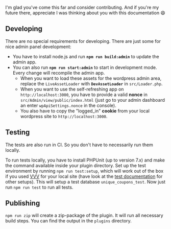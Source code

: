 I'm glad you've come this far and consider contributing. And if you're my future there, appreciate I was thinking about you with this documentation :smile:

## Developing

There are no special requirements for developing. There are just some for nice admin panel development:

-   You have to install node.js and run **`npm run build:admin`** to update the admin app.
-   You can also run **`npm run start:admin`** to start in development mode. Every change will recompile the admin app.
    -   When you want to load these assets for the wordpress admin area, replace the `LiveAssetLoader` with **`DevAssetLoader`** in `src/Loader.php`.
    -   When you want to use the self-refreshing app on `http://localhost:3000`, you have to provide a valid **nonce** in `src/Admin/view/public/index.html` (just go to your admin dashboard an enter `wpApiSettings.nonce` in the console).
    -   You also have to copy the "logged_in" **cookie** from your local wordpress site to `http://localhost:3000`.

## Testing

The tests are also run in CI. So you don't have to necessarily run them locally.

To run tests locally, you have to install PHPUnit (up to version 7.x) and make the command available inside your plugin directory.
Set up the test environment by running `npm run test:setup`, which will work out of the box if you used [VVV](https://varyingvagrantvagrants.org/) for your local site (have look at the [test documentation](https://make.wordpress.org/cli/handbook/misc/plugin-unit-tests/) for other setups). This will setup a test database `unique_coupons_test`.
Now just run `npm run test` to run all tests.

## Publishing

`npm run zip` will create a zip-package of the plugin. It will run all necessary build steps. You can find the output in the `plugins` directory.
